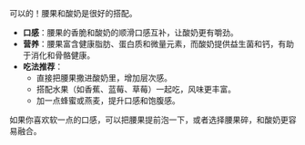 可以的！腰果和酸奶是很好的搭配。  

- **口感**：腰果的香脆和酸奶的顺滑口感互补，让酸奶更有嚼劲。  
- **营养**：腰果富含健康脂肪、蛋白质和微量元素，而酸奶提供益生菌和钙，有助于消化和骨骼健康。  
- **吃法推荐**：
  - 直接把腰果撒进酸奶里，增加层次感。  
  - 搭配水果（如香蕉、蓝莓、草莓）一起吃，风味更丰富。  
  - 加一点蜂蜜或燕麦，提升口感和饱腹感。  

如果你喜欢软一点的口感，可以把腰果提前泡一下，或者选择腰果碎，和酸奶更容易融合。